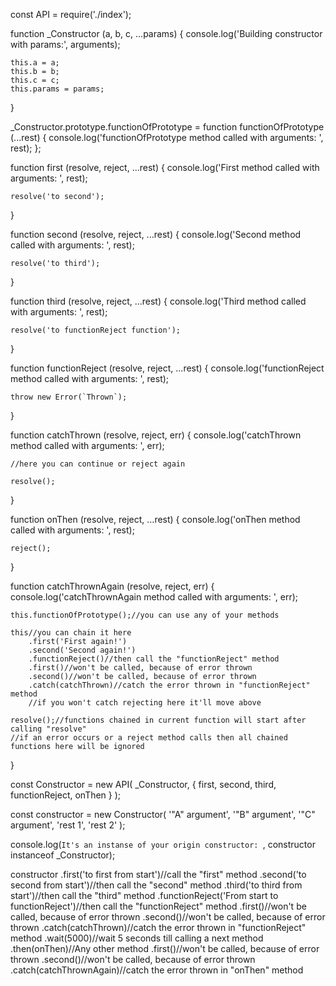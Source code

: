 
const API = require('./index');

function _Constructor (a, b, c, ...params)
{
	console.log('Building constructor with params:', arguments);

	this.a = a;
	this.b = b;
	this.c = c;
	this.params = params;
}

_Constructor.prototype.functionOfPrototype = function functionOfPrototype (...rest)
{
	console.log('functionOfPrototype method called with arguments: ', rest);
};

function first (resolve, reject, ...rest)
{
	console.log('First method called with arguments: ', rest);

	resolve('to second');
}

function second (resolve, reject, ...rest)
{
	console.log('Second method called with arguments: ', rest);

	resolve('to third');
}

function third (resolve, reject, ...rest)
{
	console.log('Third method called with arguments: ', rest);

	resolve('to functionReject function');
}

function functionReject (resolve, reject, ...rest)
{
	console.log('functionReject method called with arguments: ', rest);

	throw new Error(`Thrown`);
}

function catchThrown (resolve, reject, err)
{
	console.log('catchThrown method called with arguments: ', err);

	//here you can continue or reject again

	resolve();
}

function onThen (resolve, reject, ...rest)
{
	console.log('onThen method called with arguments: ', rest);

	reject();
}

function catchThrownAgain (resolve, reject, err)
{
	console.log('catchThrownAgain method called with arguments: ', err);

	this.functionOfPrototype();//you can use any of your methods

	this//you can chain it here
		.first('First again!')
		.second('Second again!')
		.functionReject()//then call the "functionReject" method
		.first()//won't be called, because of error thrown
		.second()//won't be called, because of error thrown
		.catch(catchThrown)//catch the error thrown in "functionReject" method
		//if you won't catch rejecting here it'll move above

	resolve();//functions chained in current function will start after calling "resolve"
	//if an error occurs or a reject method calls then all chained functions here will be ignored
}

const Constructor = new API(
	_Constructor,
	{
		first,
		second,
		third,
		functionReject,
		onThen
	}
);

const constructor = new Constructor(
	'"A" argument',
	'"B" argument',
	'"C" argument',
	'rest 1',
	'rest 2'
);

console.log(`It's an instanse of your origin constructor: `, constructor instanceof _Constructor);

constructor
	.first('to first from start')//call the "first" method
	.second('to second from start')//then call the "second" method
	.third('to third from start')//then call the "third" method
	.functionReject('From start to functionReject')//then call the "functionReject" method
	.first()//won't be called, because of error thrown
	.second()//won't be called, because of error thrown
	.catch(catchThrown)//catch the error thrown in "functionReject" method
	.wait(5000)//wait 5 seconds till calling a next method
	.then(onThen)//Any other method
	.first()//won't be called, because of error thrown
	.second()//won't be called, because of error thrown
	.catch(catchThrownAgain)//catch the error thrown in "onThen" method

